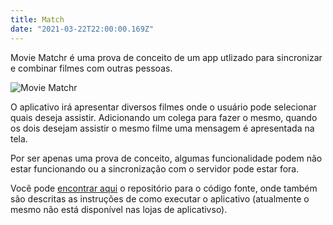 ```yaml
---
title: Match
date: "2021-03-22T22:00:00.169Z"
---
```


Movie Matchr é uma prova de conceito de um app utlizado para sincronizar e combinar filmes com outras pessoas.

![Movie Matchr](/images/movieMatchr.gif)

O aplicativo irá apresentar diversos filmes onde o usuário pode selecionar quais deseja assistir. Adicionando um colega para fazer o mesmo, quando os dois desejam assistir o mesmo filme uma mensagem é apresentada na tela.

Por ser apenas uma prova de conceito, algumas funcionalidade podem não estar funcionando ou a sincronização com o servidor pode estar fora.

Você pode [encontrar aqui](https://github.com/CGReinhold/MovieMatchr) o repositório para o código fonte, onde também são descritas as instruções de como executar o aplicativo (atualmente o mesmo não está disponível nas lojas de aplicativso).
